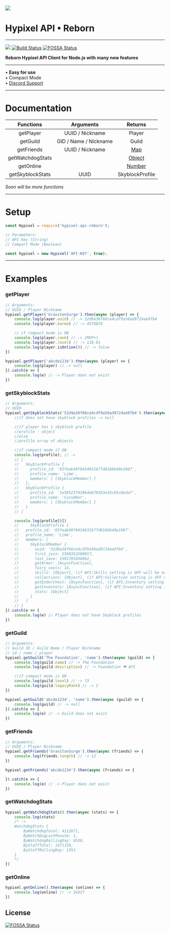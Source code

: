 # ![](https://i.imgur.com/cDFoQZU.png?1)
# Hypixel API • Reborn
---

[![](https://nodei.co/npm/hypixel-api-reborn.png?mini=true)](https://www.npmjs.com/package/hypixel-api-reborn) 
[![Build Status](https://travis-ci.org/StavZ/hypixel-api-reborn.svg?branch=master)](https://travis-ci.org/StavZ/hypixel-api-reborn)
[![FOSSA Status](https://app.fossa.io/api/projects/git%2Bgithub.com%2FStavZ%2Fhypixel-api-reborn.svg?type=shield)](https://app.fossa.io/projects/git%2Bgithub.com%2FStavZ%2Fhypixel-api-reborn?ref=badge_shield)

**Reborn Hypixel API Client for Node.js with many new features**

---

• **Easy for use** <br>• Compact Mode<br>• [Discord Support](https://discord.gg/NSEBNMM)

---

# Documentation

| Functions | Arguments | Returns |
| :---: | :---: | :---: |
| getPlayer | UUID / Nickname | Player |
| getGuild | GID / Name / Nickname | Guild |
| getFriends | UUID / Nickname | [Map](https://developer.mozilla.org/en-US/docs/Web/JavaScript/Reference/Global_Objects/Map) |
| getWatchdogStats | | [Object](https://developer.mozilla.org/en-US/docs/Web/JavaScript/Reference/Global_Objects/Object) | 
| getOnline | | [Number](https://developer.mozilla.org/en-US/docs/Web/JavaScript/Reference/Global_Objects/Number) |
| getSkyblockStats | UUID | SkyblockProfile |

*Soon will be more functions*

---

# Setup

``` js
const Hypixel = require('hypixel-api-reborn');

// Parameters:
// API Key (String)
// Compart Mode (Boolean)

const hypixel = new Hypixel('API-KEY', true);
```

---

# Examples

### getPlayer

``` js
// Arguments:
// UUID / Player Nickname
hypixel.getPlayer('GravitonSurge').then(async (player) => {
    console.log(player.uuid) // -> 52d9a36f66ce4cdf9a56ad9724ae9fb4
    console.log(player.karma) // -> 4570876

    // if compact mode is ON
    console.log(player.rank) // -> [MVP+]
    console.log(player.level) // -> 138.01 
    console.log(player.isOnline()) // -> false
})

hypixel.getPlayer('abcde1234').then(async (player) => {
    console.log(player) // -> null
}).catch(e => {
    console.log(e) // -> Player does not exist
})
```

### getSkyblockStats

``` js
// Arguments:
// UUID
hypixel.getSkyblockStats('52d9a36f66ce4cdf9a56ad9724ae9fb4').then(async (profile) => {
    //if does not have skyblock profiles -> null

    //if player has 1 skyblock profile
    //profile - object
    //else 
    //profile array of objects

    //if compact mode if ON
    console.log(profile); // -> 
    // [
    //   SkyblockProfile {
    //     profile_id: '65feab38f8434631b77d616bb40e1987',
    //     profile_name: 'Lime',
    //     members: [ [SkyblockMember] ]
    //   },
    //   SkyblockProfile {
    //     profile_id: '1e585237439b4eb78d53e33c65c8edaf',
    //     profile_name: 'Cucumber',
    //     members: [ [SkyblockMember] ]
    //   }
    // ]

    console.log(profile[0])
    //     SkyblockProfile {
    //   profile_id: '65feab38f8434631b77d616bb40e1987',
    //   profile_name: 'Lime',
    //   members: [
    //     SkyblockMember {
    //       uuid: '52d9a36f66ce4cdf9a56ad9724ae9fb4',
    //       first_join: 1560352500017,
    //       last_save: 1581701036662,
    //       getArmor: [AsyncFunction],
    //       fairy_souls: 14,
    //       skills: [Object], (if API:Skills setting is OFF will be null)
    //       collections: [Object], (if API:Collection setting is OFF will be null)
    //       getEnderChest: [AsyncFunction], (if API:Inventory setting is OFF will be null)
    //       getInventory: [AsyncFunction], (if API:Inventory setting is OFF will be null)
    //       stats: [Object] 
    //     }
    //   ]
    // }
}).catch(e => {
    console.log(e) // Player does not have Skyblock profiles
})
```

### getGuild

``` js
// Arguments:
// Guild ID / Guild Name / Player Nickname
// id / name / player
hypixel.getGuild('The Foundation', 'name').then(async (guild) => {
    console.log(guild.name) // -> The Foundation
    console.log(guild.description) // -> Foundation ❤ AYS

    //if compact mode is ON
    console.log(guild.level) // -> 73
    console.log(guild.legacyRank) // -> 1
})

hypixel.getGuild('abcde1234', 'name').then(async (guild) => {
    console.log(guild) // -> null
}).catch(e => {
    console.log(e) // -> Guild does not exist
})
```

### getFriends

``` js
// Arguments:
// UUID / Player Nickname
hypixel.getFriends('GravitonSurge').then(async (friends) => {
    console.log(friends.length) // -> 12
})

hypixel.getFriends('abcde1234').then(async (friends) => {

}).catch(e => {
    console.log(e) // -> Player does not exist
})
```

### getWatchdogStats

``` js
hypixel.getWatchdogStats().then(async (stats) => {
    console.log(stats)
    /* -> 
    WatchdogStats {
        ByWatchdogTotal: 4112671,
        ByWatchDogLastMinute: 1,
        ByWatchdogRollingDay: 6538,
        ByStaffTotal: 1471159,
        ByStaffRollingDay: 1353
    }
    */
})
```

### getOnline

``` js
hypixel.getOnline().then(async (online) => {
    console.log(online) // -> 34327
})
```



## License
[![FOSSA Status](https://app.fossa.io/api/projects/git%2Bgithub.com%2FStavZ%2Fhypixel-api-reborn.svg?type=large)](https://app.fossa.io/projects/git%2Bgithub.com%2FStavZ%2Fhypixel-api-reborn?ref=badge_large)